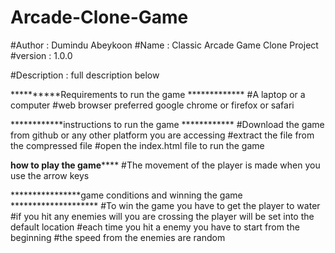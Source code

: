 # Arcade-Clone-Game
#Author : Dumindu Abeykoon
#Name : Classic Arcade Game Clone Project
#version : 1.0.0

#Description : full description below

**********Requirements to run the game *************
#A laptop or a computer
#web browser preferred google chrome or firefox or safari

************instructions to run the game ************
#Download the game from github or any other platform you are accessing
#extract the file from the compressed file
#open the index.html file to run the game

**********how to play the game**************
#The movement of the player is made when you use the arrow keys

****************game conditions and winning the game ********************
#To win the game you have to get the player to water
#if you hit any enemies will you are crossing the player will be set into the default location
#each time you hit a enemy you have to start from the beginning
#the speed from the enemies are random
